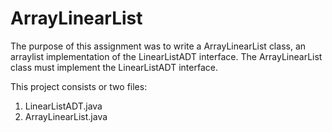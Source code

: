 # ArrayLinearList

The purpose of this assignment was to write a ArrayLinearList class, an arraylist implementation of the LinearListADT interface. The ArrayLinearList class must implement the LinearListADT interface.

This project consists or two files:
1. LinearListADT.java
2. ArrayLinearList.java
